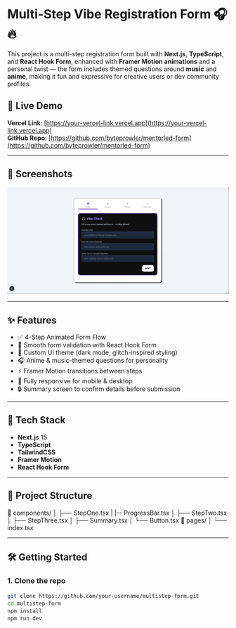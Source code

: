 # Multi-Step Vibe Registration Form 🎧🔥

This project is a multi-step registration form built with **Next.js**, **TypeScript**, and **React Hook Form**, enhanced with **Framer Motion animations** and a personal twist — the form includes themed questions around **music** and **anime**, making it fun and expressive for creative users or dev community profiles.

## 🚀 Live Demo
**Vercel Link**: [https://your-vercel-link.vercel.app](https://your-vercel-link.vercel.app)  
**GitHub Repo**: [https://github.com/byteprowler/mentorled-form](https://github.com/byteprowler/mentorled-form)

---

## 📸 Screenshots
![screenshot](./public/demo-preview.jpg)

---

## ✨ Features

- ✅ 4-Step Animated Form Flow
- 🎯 Smooth form validation with React Hook Form
- 🎨 Custom UI theme (dark mode, glitch-inspired styling)
- 🎧 Anime & music-themed questions for personality
- ⚡ Framer Motion transitions between steps
- 📱 Fully responsive for mobile & desktop
- 🔒 Summary screen to confirm details before submission

---

## 🧩 Tech Stack

- **Next.js** 15
- **TypeScript**
- **TailwindCSS**
- **Framer Motion**
- **React Hook Form**

---

## 🧠 Project Structure

📁 components/
│ ├── StepOne.tsx
| |-- ProgressBar.tsx
│ ├── StepTwo.tsx
│ ├── StepThree.tsx
│ ├── Summary.tsx
│ └── Button.tsx
📁 pages/
│ └── index.tsx


---

## 🛠️ Getting Started

### 1. Clone the repo

```bash
git clone https://github.com/your-username/multistep-form.git
cd multistep-form
npm install
npm run dev